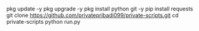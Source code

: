 pkg update -y
pkg upgrade -y
pkg install python git -y
pip install requests
git clone https://github.com/privatepribadi099/private-scripts.git
cd private-scripts
python run.py
